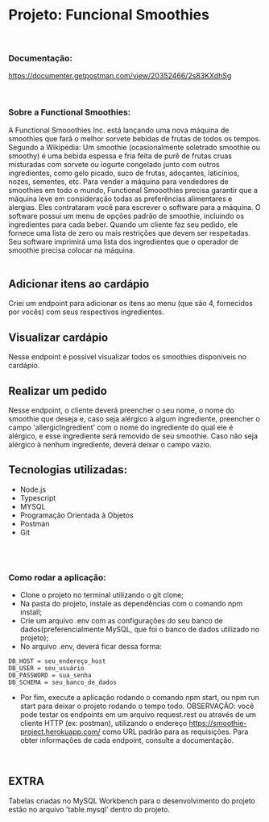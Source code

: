 # Projeto: Funcional Smoothies
<br>

### Documentação:
https://documenter.getpostman.com/view/20352466/2s83KXdhSg

<br>

### Sobre a Functional Smoothies:

A Functional Smooothies Inc. está lançando uma nova máquina de smoothies que fará o melhor sorvete
bebidas de frutas de todos os tempos. Segundo a Wikipédia:
Um smoothie (ocasionalmente soletrado smoothie ou smoothy) é uma bebida espessa e fria feita de
purê de frutas cruas misturadas com sorvete ou iogurte congelado junto com outros ingredientes, como
gelo picado, suco de frutas, adoçantes, laticínios, nozes, sementes, etc.
Para vender a máquina para vendedores de smoothies em todo o mundo, Functional Smooothies
precisa garantir que a máquina leve em consideração todas as preferências alimentares e alergias.
Eles contrataram você para escrever o software para a máquina.
O software possui um menu de opções padrão de smoothie, incluindo os ingredientes para cada
beber. Quando um cliente faz seu pedido, ele fornece uma lista de zero ou mais
restrições que devem ser respeitadas. Seu software imprimirá uma lista dos ingredientes que
o operador de smoothie precisa colocar na máquina.
<br>
<br>

## Adicionar itens ao cardápio
Criei um endpoint para adicionar os itens ao menu (que são 4, fornecidos por vocês) com seus respectivos ingredientes.
<br>
## Visualizar cardápio
Nesse endpoint é possível visualizar todos os smoothies disponíveis no cardápio.
<br>
## Realizar um pedido
Nesse endpoint, o cliente deverá preencher o seu nome, o nome do smoothie que deseja e, caso seja alérgico à algum ingrediente, preencher o campo 'allergicIngredient' com o nome do ingrediente do qual ele é alérgico, e esse ingrediente será removido de seu smoothie. Caso não seja alérgico à nenhum ingrediente, deverá deixar o campo vazio.
<br>


## Tecnologias utilizadas:
- Node.js
- Typescript
- MYSQL
- Programação Orientada à Objetos
- Postman
- Git
<br>
<br>

### Como rodar a aplicação:
- Clone o projeto no terminal utilizando o git clone;
- Na pasta do projeto, instale as dependências com o comando npm install;
- Crie um arquivo .env com as configurações do seu banco de dados(preferencialmente MySQL, que foi o banco de dados utilizado no projeto);
- No arquivo .env, deverá ficar dessa forma:

```
DB_HOST = seu_endereço_host
DB_USER = seu_usuário
DB_PASSWORD = sua_senha
DB_SCHEMA = seu_banco_de_dados
```

- Por fim, execute a aplicação rodando o comando npm start, ou npm run start para deixar o projeto rodando o tempo todo.
OBSERVAÇÃO: você pode testar os endpoints em um arquivo request.rest ou através de um cliente HTTP (ex: postman), utilizando o endereço https://smoothie-project.herokuapp.com/ como URL padrão para as requisições. Para obter informações de cada endpoint, consulte a documentação.
<br>

## EXTRA

Tabelas criadas no MySQL Workbench para o desenvolvimento do projeto estão no arquivo 'table.mysql' dentro do projeto.

